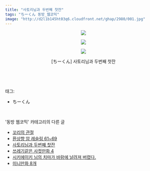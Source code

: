 ```yaml
---
title: "사토리님과 두번째 찻잔"
tags: "ちーくん 동방_웹코믹"
image: "http://d2l1b145ht03q6.cloudfront.net/ghap/2980/001.jpg"
---
```

<div class="article">
<p style="text-align: center; clear: none; float: none;"><img src="{{ site.imgserver1 }}/ghap/2980/001.jpg"/></p>
<p style="text-align: center; clear: none; float: none;"><img src="{{ site.imgserver1 }}/ghap/2980/002.jpg"/></p>
<p style="text-align: center; clear: none; float: none;"><img src="{{ site.imgserver1 }}/ghap/2980/003.jpg"/></p>
<p style="text-align: center; clear: none; float: none;">[ちーくん] 사토리님과 두번째 찻잔</p>
<p><br/></p>
</div><br/>
<div class="tagTrail">
<p>태그: </p>
<ul>
<li>ちーくん</li>
</ul>
</div><br/>
<div class="another">
<p>'동방 웹코믹' 카테고리의 다른 글</p>
<ul>
<li><a href="/ghap_2983">꼬리의 관절</a></li>
<li><a href="/ghap_2982">환상향 암 레슬링 61~69</a></li>
<li><a href="/ghap_2980">사토리님과 두번째 찻잔</a></li>
<li><a href="/ghap_2979">쓰레기같은 사컷만화 4</a></li>
<li><a href="/ghap_2978">시키에이키 님의 치마가 바람에 날려져 버렸다.</a></li>
<li><a href="/ghap_2973">미니만화 8개</a></li>
</ul>
</div><br/>
<div class="cb_module cb_fluid">
<div class="cb_wrt cb_profile">
</div><!-- commentList close -->
</div><br/>
